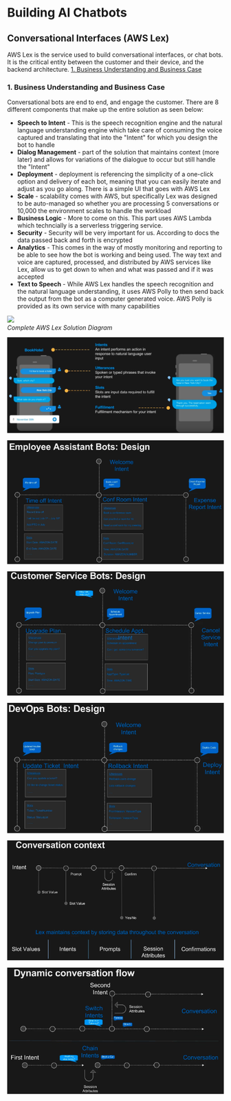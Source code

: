 # Building AI Chatbots
## Conversational Interfaces (AWS Lex)
AWS Lex is the service used to build conversational interfaces, or chat bots. It is the critical entity between the customer and their device, and the backend architecture.
[1. Business Understanding and Business Case](#1-business-understanding-and-business-case)


### 1. Business Understanding and Business Case
Conversational bots are end to end, and engage the customer. There are 8 different components that make up the entire solution as seen below:</br>
* **Speech to Intent** - This is the speech recognition engine and the natural language understanding engine which take care of consuming the voice captured and translating that into the "Intent" for which you design the bot to handle
* **Dialog Management** - part of the solution that maintains context (more later) and allows for variations of the dialogue to occur but still handle the "Intent"
* **Deployment** - deployment is referencing the simplicity of a one-click option and delivery of each bot, meaning that you can easily iterate and adjust as you go along. There is a simple UI that goes with AWS Lex
* **Scale** - scalability comes with AWS, but specifically Lex was designed to be auto-managed so whether you are processing 5 conversations or 10,000 the environment scales to handle the workload
* **Business Logic** - More to come on this. This part uses AWS Lambda which techncially is a serverless triggering service.
* **Security** - Security will be very important for us. According to docs the data passed back and forth is encrypted
* **Analytics** - This comes in the way of mostly monitoring and reporting to be able to see how the bot is working and being used. The way text and voice are captured, processed, and distributed by AWS services like Lex, allow us to get down to when and what was passed and if it was accepted
* **Text to Speech** - While AWS Lex handles the speech recognition and the natural language understanding, it uses AWS Polly to then send back the output from the bot as a computer generated voice. AWS Polly is provided as its own service with many capabilities

![](~/aws_lex_arch_1.PNG)
</br>*Complete AWS Lex Solution Diagram*

![](/training/aws_lex_arch_2.PNG "Complete Solution Diagram 1")

![](/training/aws_lex_arch_3.PNG "Complete Solution Diagram 1")

![](/training/aws_lex_arch_4.PNG "Complete Solution Diagram 1")

![](/training/aws_lex_arch_5.PNG "Complete Solution Diagram 1")

![](/training/aws_lex_arch_6.PNG "Complete Solution Diagram 1")


![](/training/aws_lex_arch_7.PNG "Complete Solution Diagram 1")
